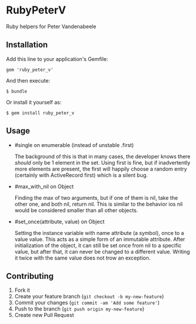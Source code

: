 # RubyPeterV

Ruby helpers for Peter Vandenabeele

## Installation

Add this line to your application's Gemfile:

    gem 'ruby_peter_v'

And then execute:

    $ bundle

Or install it yourself as:

    $ gem install ruby_peter_v

## Usage

* #single on enumerable (instead of unstable .first)

  The background of this is that in many cases,
  the developer knows there _should_ only be 1
  element in the set. Using first is fine, but if
  inadvertently more elements are present, the first
  will happily choose a random entry (certainly with
  ActiveRecord first) which is a silent bug.

* #max_with_nil on Object

  Finding the max of two arguments, but if one of them
  is nil, take the other one, and both nil, return nil.
  This is similar to the behavior ios nil would be considered
  smaller than all other objects.

* #set_once(attribute, value) on Object

  Setting the instance variable with name attribute (a symbol),
  once to a value value. This acts as a simple form of an
  immutable attribute. After initialization of the object, it
  can still be set once from nil to a specific value, but after
  that, it can never be changed to a different value. Writing
  it twice with the same value does not trow an exception. 

## Contributing

1. Fork it
2. Create your feature branch (`git checkout -b my-new-feature`)
3. Commit your changes (`git commit -am 'Add some feature'`)
4. Push to the branch (`git push origin my-new-feature`)
5. Create new Pull Request

